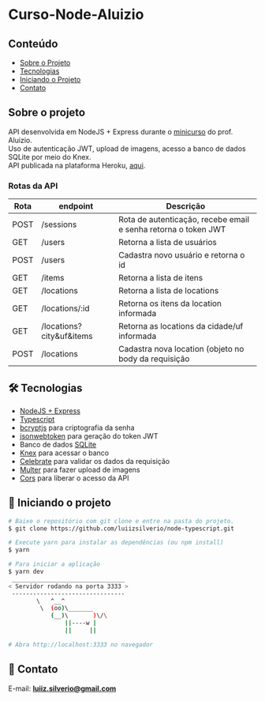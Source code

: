 # Curso-Node-Aluizio
## Conteúdo
* [Sobre o Projeto](#sobre-o-projeto)
* [Tecnologias](#hammer_and_wrench-tecnologias)
* [Iniciando o Projeto](#car-iniciando-o-projeto)
* [Contato](#email-contato)

## Sobre o projeto
API desenvolvida em NodeJS + Express durante o [minicurso](https://www.youtube.com/watch?v=M-pNDHC25Vg&list=PLE0DHiXlN_qp251xWxdb_stPj98y1auhc) do prof. Aluizio.
<br />
Uso de autenticação JWT, upload de imagens, acesso a banco de dados SQLite por meio do Knex.
<br />
API publicada na plataforma Heroku, [aqui](https://curso-node-aluizio.herokuapp.com).

### Rotas da API

| Rota | endpoint | Descrição |
|------|-------|-------|
| POST | /sessions                | Rota de autenticação, recebe email e senha retorna o token JWT |
| GET  | /users                   | Retorna a lista de usuários |
| POST | /users                   | Cadastra novo usuário e retorna o id |
| GET  | /items                   | Retorna a lista de itens |
| GET  | /locations               | Retorna a lista de locations |
| GET  | /locations/:id           | Retorna os itens da location informada |
| GET  | /locations?city&uf&items | Retorna as locations da cidade/uf informada |
| POST | /locations               | Cadastra nova location (objeto no body da requisição |

## :hammer_and_wrench: Tecnologias
* <ins>NodeJS + Express</ins>
* <ins>Typescript</ins>
* <ins>bcryptjs</ins> para criptografia da senha
* <ins>jsonwebtoken</ins> para geração do token JWT
* Banco de dados <ins>SQLite</ins>
* <ins>Knex</ins> para acessar o banco
* <ins>Celebrate</ins> para validar os dados da requisição
* <ins>Multer</ins> para fazer upload de imagens
* <ins>Cors</ins> para liberar o acesso da API

## :car: Iniciando o projeto
```bash
# Baixe o repositório com git clone e entre na pasta do projeto.
$ git clone https://github.com/luiizsilverio/node-typescript.git

# Execute yarn para instalar as dependências (ou npm install)
$ yarn

# Para iniciar a aplicação
$ yarn dev
 ________________________________
< Servidor rodando na porta 3333 >
 --------------------------------
        \   ^__^
         \  (oo)\_______
            (__)\       )\/\
                ||----w |
                ||     ||

# Abra http://localhost:3333 no navegador
```

## :email: Contato

E-mail: [**luiiz.silverio@gmail.com**](mailto:luiiz.silverio@gmail.com)
